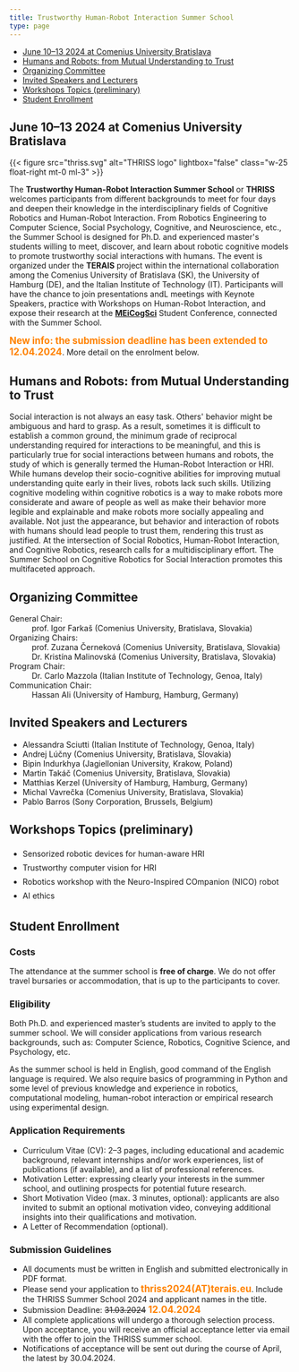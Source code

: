 ```yaml
---
title: Trustworthy Human-Robot Interaction Summer School
type: page
---
```


<style>
  @media screen and (min-width: 1600px) {
    .fixed-nav {
      position: fixed;
      top: 235px;
      right: 0;
      padding-right: 10px;
    }
  }
</style>

<div class="fixed-nav">

- [June 10–13 2024 at Comenius University Bratislava](#june-1013-2024-at-comenius-university-bratislava)
- [Humans and Robots: from Mutual Understanding to Trust](#humans-and-robots-from-mutual-understanding-to-trust)
- [Organizing Committee](#organizing-committee)
- [Invited Speakers and Lecturers](#invited-speakers-and-lecturers)
- [Workshops Topics (preliminary)](#workshops-topics-preliminary)
- [Student Enrollment](#student-enrollment)

</div>

## June 10–13 2024 at Comenius University Bratislava

{{< figure src="thriss.svg" alt="THRISS logo"
lightbox="false" class="w-25 float-right mt-0 ml-3" >}}

The **Trustworthy Human-Robot Interaction Summer School** or **THRISS** welcomes participants from different backgrounds
to meet for four days and deepen their knowledge in the interdisciplinary fields of Cognitive Robotics and Human-Robot
Interaction. From Robotics Engineering to Computer Science, Social Psychology, Cognitive, and Neuroscience, etc., the
Summer School is designed for Ph.D. and experienced master's students willing to meet, discover, and learn about robotic
cognitive models to promote trustworthy social interactions with humans. The event is organized under the **TERAIS**
project within the international collaboration among the Comenius University of Bratislava (SK), the University of
Hamburg (DE), and the Italian Institute of Technology (IT). Participants will have the chance to join presentations andL
meetings with Keynote Speakers, practice with Workshops on Human-Robot Interaction, and expose their research at the
[**MEiCogSci**](https://www.meicogsci.eu/) Student Conference, connected with the Summer School.

<strong style="color:#ff8200; font-size:1.2em">New info: the submission deadline has been extended to
12.04.2024</strong>. More detail on the enrolment below.

## Humans and Robots: from Mutual Understanding to Trust

Social interaction is not always an easy task. Others' behavior might be ambiguous and hard to grasp. As a result,
sometimes it is difficult to establish a common ground, the minimum grade of reciprocal understanding required for
interactions to be meaningful, and this is particularly true for social interactions between humans and robots, the
study of which is generally termed the Human-Robot Interaction or HRI. While humans develop their socio-cognitive
abilities for improving mutual understanding quite early in their lives, robots lack such skills. Utilizing cognitive
modeling within cognitive robotics is a way to make robots more considerate and aware of people as well as make their
behavior more legible and explainable and make robots more socially appealing and available. Not just the appearance,
but behavior and interaction of robots with humans should lead people to trust them, rendering this trust as justified.
At the intersection of Social Robotics, Human-Robot Interaction, and Cognitive Robotics, research calls for a
multidisciplinary effort. The Summer School on Cognitive Robotics for Social Interaction promotes this multifaceted
approach.

## Organizing Committee

<dl>
<dt class="float-left mr-2">General Chair:</dt>
<dd class="">prof. Igor Farkaš (Comenius University, Bratislava, Slovakia)</dd>
<dt class="float-left mr-2">Organizing Chairs:</dt>
<dd class="">prof. Zuzana Černeková (Comenius University, Bratislava, Slovakia)</dd>
<dd class="">Dr. Kristína Malinovská (Comenius University, Bratislava, Slovakia)</dd>
<dt class="float-left mr-2">Program Chair:</dt>
<dd class="">Dr. Carlo Mazzola (Italian Institute of Technology, Genoa, Italy)</dd>
<dt class="float-left mr-2">Communication Chair:</dt>
<dd class="">Hassan Ali (University of Hamburg, Hamburg, Germany)</dd>
</dl>

## Invited Speakers and Lecturers

<ul class="list-unstyled">
<li>Alessandra Sciutti (Italian Institute of Technology, Genoa, Italy)</li>
<li>Andrej Lúčny (Comenius University, Bratislava, Slovakia)</li>
<li>Bipin Indurkhya (Jagiellonian University, Krakow, Poland)</li>
<li>Martin Takáč (Comenius University, Bratislava, Slovakia)</li>
<li>Matthias Kerzel (University of Hamburg, Hamburg, Germany)</li>
<li>Michal Vavrečka (Comenius University, Bratislava, Slovakia)</li>
<li>Pablo Barros (Sony Corporation, Brussels, Belgium)</li>
</ul>

## Workshops Topics (preliminary)

<ul class="list-unstyled" style="line-height:1.8em">
<li>Sensorized robotic devices for human-aware HRI</li>
<li>Trustworthy computer vision for HRI</li>
<li>Robotics workshop with the Neuro-Inspired COmpanion (NICO) robot</li>
<li>AI ethics</li>
</ul>

## Student Enrollment

### Costs

The attendance at the summer school is **free of charge**. We do not offer travel bursaries or accommodation, that is up
to the participants to cover.

### Eligibility

Both Ph.D. and experienced master’s students are invited to apply to the summer school. We will consider applications
from various research backgrounds, such as: Computer Science, Robotics, Cognitive Science, and Psychology, etc.

As the summer school is held in English, good command of the English language is required. We also require basics of
programming in Python and some level of previous knowledge and experience in robotics, computational modeling,
human-robot interaction or empirical research using experimental design.

### Application Requirements

* Curriculum Vitae (CV): 2–3 pages, including educational and academic background, relevant internships and/or work
  experiences, list of publications (if available), and a list of professional references.
* Motivation Letter: expressing clearly your interests in the summer school, and outlining prospects for potential
  future research.
* Short Motivation Video (max. 3 minutes, optional): applicants are also invited to submit an optional motivation video,
  conveying additional insights into their qualifications and motivation.
* A Letter of Recommendation (optional).

### Submission Guidelines

* All documents must be written in English and submitted electronically in PDF format.
* Please send your application to <strong style="color:#ff8200; font-size:1.2em">thriss2024(AT)terais.eu</strong>.
  Include the THRISS Summer School 2024 and applicant names in the title.
* Submission Deadline: <s>31.03.2024</s> <strong style="color:#ff8200; font-size:1.2em">12.04.2024</strong>
* All complete applications will undergo a thorough selection process. Upon acceptance, you will receive an official
  acceptance letter via email with the offer to join the THRISS summer school.
* Notifications of acceptance will be sent out during the course of April, the latest by 30.04.2024. 
